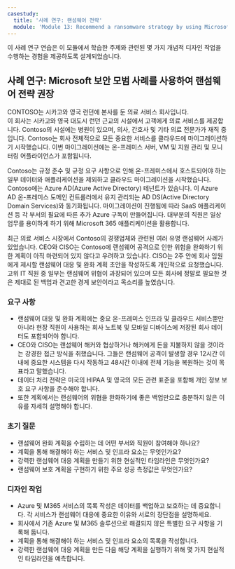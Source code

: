 ```yaml
---
casestudy:
  title: '사례 연구: 랜섬웨어 전략'
  module: 'Module 13: Recommend a ransomware strategy by using Microsoft Security Best Practices'
---
```

이 사례 연구 연습은 이 모듈에서 학습한 주제와 관련된 몇 가지 개념적 디자인 작업을 수행하는 경험을 제공하도록 설계되었습니다.

## <a name="case-study-recommend-a-ransomware-strategy-by-using-microsoft-security-best-practices"></a>사례 연구: Microsoft 보안 모범 사례를 사용하여 랜섬웨어 전략 권장
 
CONTOSO는 시카고와 영국 런던에 본사를 둔 의료 서비스 회사입니다.  
이 회사는 시카고와 영국 대도시 런던 근교의 시설에서 고객에게 의료 서비스를 제공합니다.  Contoso의 시설에는 병원이 있으며, 의사, 간호사 및 기타 의료 전문가가 재직 중입니다. Contoso는 회사 전체적으로 모든 중요한 서비스를 클라우드에 마이그레이션하기 시작했습니다. 이번 마이그레이션에는 온-프레미스 서버, VM 및 지원 관리 및 모니터링 어플라이언스가 포함됩니다.

Contoso는 규정 준수 및 규정 요구 사항으로 인해 온-프레미스에서 호스트되어야 하는 일부 데이터와 애플리케이션을 제외하고 클라우드 마이그레이션을 시작했습니다. Contoso에는 Azure AD(Azure Active Directory) 테넌트가 있습니다. 이 Azure AD 온-프레미스 도메인 컨트롤러에서 유지 관리되는 AD DS(Active Directory Domain Services)와 동기화됩니다. 마이그레이션이 진행됨에 따라 SaaS 애플리케이션 등 각 부서의 필요에 따른 추가 Azure 구독이 만들어집니다. 대부분의 직원은 일상 업무를 용이하게 하기 위해 Microsoft 365 애플리케이션을 활용합니다.  
 
최근 의료 서비스 시장에서 Contoso의 경쟁업체와 관련된 여러 유명 랜섬웨어 사례가 있었습니다. CEO와 CISO는 Contoso에 랜섬웨어 공격으로 인한 위험을 완화하기 위한 계획이 아직 마련되어 있지 않다고 우려하고 있습니다. CISO는 2주 안에 회사 임원에게 제시할 랜섬웨어 대응 및 완화 계획 초안을 작성하도록 개인적으로 요청했습니다. 고위 IT 직원 중 일부는 랜섬웨어 위협이 과장되어 있으며 모든 회사에 정말로 필요한 것은 제대로 된 백업과 견고한 경계 보안이라고 목소리를 높였습니다.
 
### <a name="requirements"></a>요구 사항

* 랜섬웨어 대응 및 완화 계획에는 중요 온-프레미스 인프라 및 클라우드 서비스뿐만 아니라 현장 직원이 사용하는 회사 노트북 및 모바일 디바이스에 저장된 회사 데이터도 포함되어야 합니다.
* CEO와 CISO는 랜섬웨어 해커와 협상하거나 해커에게 돈을 지불하지 않을 것이라는 강경한 접근 방식을 취했습니다. 그들은 랜섬웨어 공격이 발생할 경우 12시간 이내에 중요한 시스템을 다시 작동하고 48시간 이내에 전체 기능을 복원하는 것이 목표라고 말했습니다.
* 데이터 처리 전략은 미국의 HIPAA 및 영국의 모든 관련 표준을 포함해 개인 정보 보호 요구 사항을 준수해야 합니다.
* 또한 계획에서는 랜섬웨어의 위협을 완화하기에 좋은 백업만으로 충분하지 않은 이유를 자세히 설명해야 합니다.

### <a name="initial-questions"></a>초기 질문

* 랜섬웨어 완화 계획을 수립하는 데 어떤 부서와 직원이 참여해야 하나요? 
* 계획을 통해 해결해야 하는 서비스 및 인프라 요소는 무엇인가요? 
* 강력한 랜섬웨어 대응 계획을 만들기 위한 현실적인 타임라인은 무엇인가요?
* 랜섬웨어 보호 계획을 구현하기 위한 주요 성공 측정값은 무엇인가요?

### <a name="design-tasks"></a>디자인 작업

* Azure 및 M365 서비스의 목록 작성은 데이터를 백업하고 보호하는 데 중요합니다. 각 서비스가 랜섬웨어 대응에 중요한 이유와 서로의 장단점을 설명하세요.
* 회사에서 기존 Azure 및 M365 솔루션으로 해결되지 않은 특별한 요구 사항을 기록해 둡니다.
* 계획을 통해 해결해야 하는 서비스 및 인프라 요소의 목록을 작성합니다.
* 강력한 랜섬웨어 대응 계획을 만든 다음 해당 계획을 실행하기 위해 몇 가지 현실적인 타임라인을 예측합니다. 